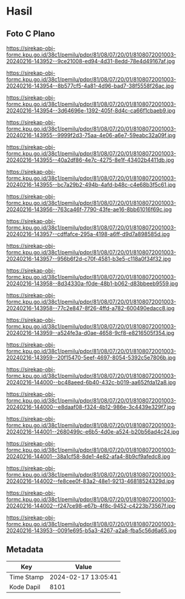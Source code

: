 # Hasil

## Foto C Plano

https://sirekap-obj-formc.kpu.go.id/38c1/pemilu/pdpr/81/08/07/20/01/8108072001003-20240216-143952--9ce21008-ed94-4d31-8edd-78e4d49167af.jpg

https://sirekap-obj-formc.kpu.go.id/38c1/pemilu/pdpr/81/08/07/20/01/8108072001003-20240216-143954--8b577cf5-4a81-4d96-bad7-38f5558f26ac.jpg

https://sirekap-obj-formc.kpu.go.id/38c1/pemilu/pdpr/81/08/07/20/01/8108072001003-20240216-143954--3d64696e-1392-405f-8d4c-ca66f1cbaeb9.jpg

https://sirekap-obj-formc.kpu.go.id/38c1/pemilu/pdpr/81/08/07/20/01/8108072001003-20240216-143955--9999f2d3-75aa-4e06-a6e7-59eabc32a09f.jpg

https://sirekap-obj-formc.kpu.go.id/38c1/pemilu/pdpr/81/08/07/20/01/8108072001003-20240216-143955--40a2df86-4e7c-4275-8e1f-43402b4411db.jpg

https://sirekap-obj-formc.kpu.go.id/38c1/pemilu/pdpr/81/08/07/20/01/8108072001003-20240216-143955--bc7a29b2-494b-4afd-b48c-c4e68b3f5c61.jpg

https://sirekap-obj-formc.kpu.go.id/38c1/pemilu/pdpr/81/08/07/20/01/8108072001003-20240216-143956--763ca46f-7790-43fe-ae16-8bb61016f69c.jpg

https://sirekap-obj-formc.kpu.go.id/38c1/pemilu/pdpr/81/08/07/20/01/8108072001003-20240216-143957--cdffafce-295a-4198-a6ff-d9d7a898585d.jpg

https://sirekap-obj-formc.kpu.go.id/38c1/pemilu/pdpr/81/08/07/20/01/8108072001003-20240216-143957--956b6f2d-c70f-4581-b3e5-c118a0f34f32.jpg

https://sirekap-obj-formc.kpu.go.id/38c1/pemilu/pdpr/81/08/07/20/01/8108072001003-20240216-143958--8d34330a-f0de-48b1-b062-d83bbeeb9559.jpg

https://sirekap-obj-formc.kpu.go.id/38c1/pemilu/pdpr/81/08/07/20/01/8108072001003-20240216-143958--77c2e847-8f26-4ffd-a782-600490edacc8.jpg

https://sirekap-obj-formc.kpu.go.id/38c1/pemilu/pdpr/81/08/07/20/01/8108072001003-20240216-143959--a524fe3a-d0ae-4658-9cf8-e8216505f354.jpg

https://sirekap-obj-formc.kpu.go.id/38c1/pemilu/pdpr/81/08/07/20/01/8108072001003-20240216-143959--20f15470-5eef-4697-8054-5392c5e7806b.jpg

https://sirekap-obj-formc.kpu.go.id/38c1/pemilu/pdpr/81/08/07/20/01/8108072001003-20240216-144000--bc48aeed-6b40-432c-b019-aa652fda12a8.jpg

https://sirekap-obj-formc.kpu.go.id/38c1/pemilu/pdpr/81/08/07/20/01/8108072001003-20240216-144000--e8daaf08-f324-4b12-986e-3c4439e329f7.jpg

https://sirekap-obj-formc.kpu.go.id/38c1/pemilu/pdpr/81/08/07/20/01/8108072001003-20240216-144001--2680499c-e6b5-4d0e-a524-b20b56ad4c24.jpg

https://sirekap-obj-formc.kpu.go.id/38c1/pemilu/pdpr/81/08/07/20/01/8108072001003-20240216-144001--38a1cf58-8de1-4e82-afa4-8b9cf9afedc8.jpg

https://sirekap-obj-formc.kpu.go.id/38c1/pemilu/pdpr/81/08/07/20/01/8108072001003-20240216-144002--fe8cee0f-83a2-48e1-9213-46818524329d.jpg

https://sirekap-obj-formc.kpu.go.id/38c1/pemilu/pdpr/81/08/07/20/01/8108072001003-20240216-144002--f247ce98-e67b-4f8c-9452-c4223b73567f.jpg

https://sirekap-obj-formc.kpu.go.id/38c1/pemilu/pdpr/81/08/07/20/01/8108072001003-20240216-143953--0091e695-b5a3-4267-a2a8-fba5c56d6a65.jpg


## Metadata

| Key        | Value               |
| ---------- | ------------------- |
| Time Stamp | 2024-02-17 13:05:41 |
| Kode Dapil | 8101                |



